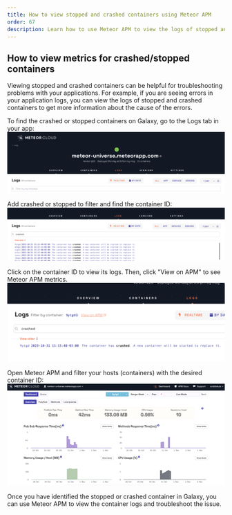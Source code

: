 ```yaml
---
title: How to view stopped and crashed containers using Meteor APM
order: 67
description: Learn how to use Meteor APM to view the logs of stopped and crashed containers
---
```


<h2 id="apm-data">How to view metrics for crashed/stopped containers</h2>

Viewing stopped and crashed containers can be helpful for troubleshooting problems with your applications. For example, if you are seeing errors in your application logs, you can view the logs of stopped and crashed containers to get more information about the cause of the errors.

To find the crashed or stopped containers on Galaxy, go to the Logs tab in your app:
![Alt text](image-1.png)

Add crashed or stopped to filter and find the container ID:
![Alt text](image-2.png)

Click on the container ID to view its logs. Then, click "View on APM" to see Meteor APM metrics.
![Alt text](image-3.png)

Open Meteor APM and filter your hosts (containers) with the desired container ID:
![Alt text](image-4.png)

Once you have identified the stopped or crashed container in Galaxy, you can use Meteor APM to view the container logs and troubleshoot the issue.
